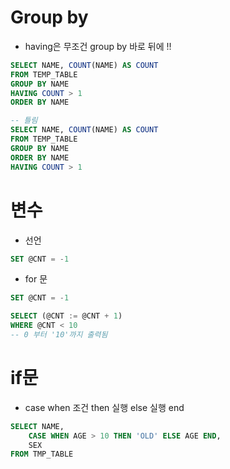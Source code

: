 # Group by
- having은 무조건 group by 바로 뒤에 !!
```SQL
SELECT NAME, COUNT(NAME) AS COUNT
FROM TEMP_TABLE
GROUP BY NAME
HAVING COUNT > 1
ORDER BY NAME
```
```SQL
-- 틀림
SELECT NAME, COUNT(NAME) AS COUNT
FROM TEMP_TABLE
GROUP BY NAME
ORDER BY NAME
HAVING COUNT > 1
```


# 변수
- 선언
```sql
SET @CNT = -1
```
- for 문
```SQL
SET @CNT = -1

SELECT (@CNT := @CNT + 1)
WHERE @CNT < 10
-- 0 부터 '10'까지 출력됨
```

# if문
- case when 조건 then 실행 else 실행 end
```sql
SELECT NAME,
    CASE WHEN AGE > 10 THEN 'OLD' ELSE AGE END,
    SEX
FROM TMP_TABLE
```